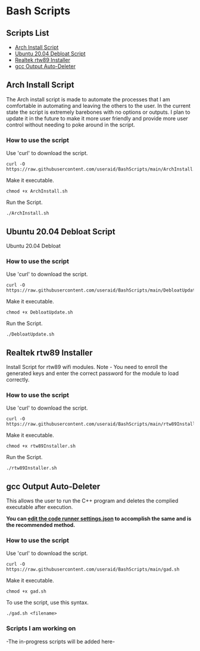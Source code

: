 # Bash Scripts

## Scripts List

- [Arch Install Script](https://github.com/useraid/Debloat-Scripts/blob/main/README.md#archinstall-script)
- [Ubuntu 20.04 Debloat Script](https://github.com/useraid/Debloat-Scripts/blob/main/README.md#ubuntu-2004-debloat-script)
- [Realtek rtw89 Installer](https://github.com/useraid/Debloat-Scripts/blob/main/README.md#realtek-rtw89-installer)
- [gcc Output Auto-Deleter](https://github.com/useraid/Debloat-Scripts/blob/main/README.md#gcc-Output-Auto-Deleter)


## Arch Install Script 

The Arch install script is made to automate the processes that I am comfortable in automating and leaving the others to the user. In the current state the script is extremely barebones with no options or outputs.
I plan to update it in the future to make it more user friendly and provide more user control without needing to poke around in the script.

### How to use the script

Use 'curl' to download the script.
```
curl -O https://raw.githubusercontent.com/useraid/BashScripts/main/ArchInstall.sh
```
Make it executable.
```
chmod +x ArchInstall.sh
```
Run the Script.
```
./ArchInstall.sh
```

## Ubuntu 20.04 Debloat Script

Ubuntu 20.04 Debloat

### How to use the script

Use 'curl' to download the script.
```
curl -O https://raw.githubusercontent.com/useraid/BashScripts/main/DebloatUpdate.sh
```
Make it executable.
```
chmod +x DebloatUpdate.sh
```
Run the Script.
```
./DebloatUpdate.sh
```

## Realtek rtw89 Installer

Install Script for rtw89 wifi modules.
Note - You need to enroll the generated keys and enter the correct password for the module to load correctly.

### How to use the script

Use 'curl' to download the script.
```
curl -O https://raw.githubusercontent.com/useraid/BashScripts/main/rtw89Installer.sh
```
Make it executable.
```
chmod +x rtw89Installer.sh
```
Run the Script.
```
./rtw89Installer.sh
```

## gcc Output Auto-Deleter

This allows the user to run the C++ program and deletes the complied executable after execution.

**You can [edit the code runner settings.json](https://gist.github.com/useraid/8dda6404cb84a346c1d4cb35c65f7065) to accomplish the same and is the recommended method.**

### How to use the script

Use 'curl' to download the script.
```
curl -O https://raw.githubusercontent.com/useraid/BashScripts/main/gad.sh
```
Make it executable.
```
chmod +x gad.sh
```
To use the script, use this syntax.
```
./gad.sh <filename>
```

### Scripts I am working on

-The in-progress scripts will be added here-
